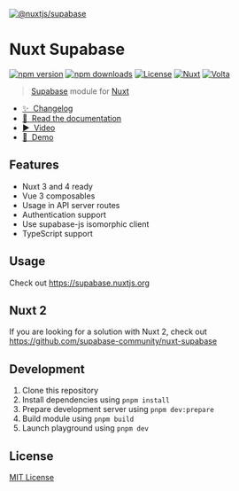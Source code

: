 [![@nuxtjs/supabase](https://supabase.nuxtjs.org/social-card.png)](https://supabase.nuxtjs.org)

# Nuxt Supabase

[![npm version][npm-version-src]][npm-version-href]
[![npm downloads][npm-downloads-src]][npm-downloads-href]
[![License][license-src]][license-href]
[![Nuxt][nuxt-src]][nuxt-href]
[![Volta][volta-src]][volta-href]

> [Supabase](https://supabase.com) module for [Nuxt](https://v3.nuxtjs.org)

- [✨ &nbsp;Changelog](https://supabase.nuxtjs.org/changelog)
- [📖 &nbsp;Read the documentation](https://supabase.nuxtjs.org)
- [▶ &nbsp;Video](https://www.youtube.com/watch?v=jIyiRT6zT8Q)
- [👾 &nbsp;Demo](./demo)

## Features

- Nuxt 3 and 4 ready
- Vue 3 composables
- Usage in API server routes
- Authentication support
- Use supabase-js isomorphic client
- TypeScript support

## Usage

Check out https://supabase.nuxtjs.org

## Nuxt 2

If you are looking for a solution with Nuxt 2, check out https://github.com/supabase-community/nuxt-supabase

## Development

1. Clone this repository
2. Install dependencies using `pnpm install`
3. Prepare development server using `pnpm dev:prepare`
4. Build module using `pnpm build`
5. Launch playground using `pnpm dev`

## License

[MIT License](./LICENSE)

<!-- Badges -->
[npm-version-src]: https://img.shields.io/npm/v/@nuxtjs/supabase/latest.svg?style=flat&colorA=18181B&colorB=28CF8D
[npm-version-href]: https://npmjs.com/package/@nuxtjs/supabase

[npm-downloads-src]: https://img.shields.io/npm/dt/@nuxtjs/supabase.svg?style=flat&colorA=18181B&colorB=28CF8D
[npm-downloads-href]: https://npm.chart.dev/@nuxtjs/supabase

[github-actions-ci-src]: https://github.com/nuxt-community/supabase-module/workflows/ci-main/badge.svg
[github-actions-ci-href]: https://github.com/nuxt-community/supabase-module/actions?query=workflow%3Aci

[codecov-src]: https://img.shields.io/codecov/c/github/nuxt-community/supabase-module.svg?style=flat&colorA=18181B&colorB=28CF8D
[codecov-href]: https://codecov.io/gh/nuxt-community/supabase-module

[license-src]: https://img.shields.io/npm/l/@nuxtjs/supabase.svg?style=flat&colorA=18181B&colorB=28CF8D
[license-href]: https://npmjs.com/package/@nuxtjs/supabase

[nuxt-src]: https://img.shields.io/badge/Nuxt-18181B?logo=nuxt.js
[nuxt-href]: https://nuxt.com

[volta-src]: https://user-images.githubusercontent.com/904724/209143798-32345f6c-3cf8-4e06-9659-f4ace4a6acde.svg
[volta-href]: https://volta.net/nuxt-modules/supabase?utm_source=readme_nuxt_supabase
